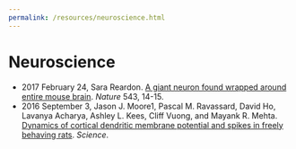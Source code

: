 ```yaml
---
permalink: /resources/neuroscience.html
---
```

# Neuroscience
* 2017 February 24, Sara Reardon. [A giant neuron found wrapped around entire mouse brain](http://www.nature.com/news/a-giant-neuron-found-wrapped-around-entire-mouse-brain-1.21539). *Nature* 543, 14-15.
* 2016 September 3, Jason J. Moore1, Pascal M. Ravassard, David Ho, Lavanya Acharya, Ashley L. Kees, Cliff Vuong, and Mayank R. Mehta. [Dynamics of cortical dendritic membrane potential and spikes in freely behaving rats](http://science.sciencemag.org/content/early/2017/03/08/science.aaj1497). *Science*.
